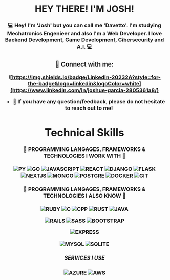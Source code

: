 <h1 align="center">
  HEY THERE! I'M JOSH!
</h1>

<h3 align="center">
 💻 Hey! I'm 'Josh' but you can call me <b>'Davetto'<b>. I'm studying Mechatronics Engenieer and also I'm a Web Developer.
  I love Backend Development, Game Development, Cibersecurity and A.I. 💻
</p>
  
### 🤝 Connect with me:

![https://img.shields.io/badge/LinkedIn-20232A?style=for-the-badge&logo=linkedin&logoColor=white](https://www.linkedin.com/in/joshue-garcia-2805361a8/)
</br>
  
- 💬 If you have any question/feedback, please do not hesitate to reach out to me!

# Technical Skills
#### 💼 PROGRAMMING LANGAGES, FRAMEWORKS & TECHNOLOGIES I WORK WITH 💼
![PY](https://img.shields.io/badge/Python-14354C?style=for-the-badge&logo=python&logoColor=white)
![GO](https://img.shields.io/badge/Go-14354C?style=for-the-badge&logo=go&logoColor=white)
![JAVASCRIPT](https://img.shields.io/badge/javascript-14354C?style=for-the-badge&logo=javascript&logoColor=white)
![REACT](https://img.shields.io/badge/REACT-14354C?style=for-the-badge&logo=react&logoColor=white)
![DJANGO](https://img.shields.io/badge/Django-14354C?style=for-the-badge&logo=django&logoColor=white)
![FLASK](https://img.shields.io/badge/flask-14354C?style=for-the-badge&logo=flask&logoColor=white)
![NEXTJS](https://img.shields.io/badge/Nextjs-14354C?style=for-the-badge&logo=nextjs&logoColor=white)
![MONGO](https://img.shields.io/badge/MongoDB-14354C?style=for-the-badge&logo=mongodb&logoColor=white)
![POSTGRE](https://img.shields.io/badge/PostgreSQL-14354C?style=for-the-badge&logo=postgresql&logoColor=white)
![DOCKER](https://img.shields.io/badge/docker-14354C?style=for-the-badge&logo=docker&logoColor=white)
![GIT](https://img.shields.io/badge/git-14354C?style=for-the-badge&logo=git&logoColor=white)


#### 💼 PROGRAMMING LANGAGES, FRAMEWORKS & TECHNOLOGIES I ALSO KNOW 💼
![RUBY](https://img.shields.io/badge/Ruby-20232A?style=for-the-badge&logo=ruby&logoColor=white)
![C](https://img.shields.io/badge/C-20232A?style=for-the-badge&logo=C&logoColor=white)
![CPP](https://img.shields.io/badge/c++-20232A?style=for-the-badge&logo=c%2B%2B&logoColor=white)
![RUST](https://img.shields.io/badge/rust-20232A?style=for-the-badge&logo=rust&logoColor=white)
![JAVA](https://img.shields.io/badge/Java-20232A?style=for-the-badge&logo=java&logoColor=white)
<!--[DART](https://img.shields.io/badge/dart-20232A?style=for-the-badge&logo=dart&logoColor=white)-->
![RAILS](https://img.shields.io/badge/Ruby_on_Rails-20232A?style=for-the-badge&logo=ruby-on-rails&logoColor=white)
![SASS](https://img.shields.io/badge/Sass-20232A?style=for-the-badge&logo=sass&logoColor=white)
![BOOTSTRAP](https://img.shields.io/badge/Bootstrap-20232A?style=for-the-badge&logo=bootstrap&logoColor=white)
<!--![FLUTTER](https://img.shields.io/badge/Flutter-20232A?style=for-the-badge&logo=flutter&logoColor=white)-->
![EXPRESS](https://img.shields.io/badge/Express.js-20232A?style=for-the-badge)
<!--[RN](https://img.shields.io/badge/React_Native-20232A?style=for-the-badge&logo=react&logoColor=white)-->
![MYSQL](https://img.shields.io/badge/MySQL-20232A?style=for-the-badge&logo=mysql&logoColor=white)
![SQLITE](https://img.shields.io/badge/SQLite-20232A?style=for-the-badge&logo=sqlite&logoColor=white)

##### SERVICES I USE
![AZURE](https://img.shields.io/badge/Microsoft_Azure-0089D6?style=for-the-badge&logo=microsoft-azure&logoColor=white)
![AWS](https://img.shields.io/badge/Amazon_AWS-232F3E?style=for-the-badge&logo=amazon-aws&logoColor=white)
